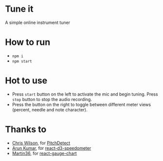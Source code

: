 # Tune it
A simple online instrument tuner

# How to run

- `npm i`
- `npm start`

# Hot to use

- Press `start` button on the left to activate the mic and begin tuning. Press `stop` button to stop the audio recording.
- Press the button on the right to toggle between different meter views (percent, needle and note character).

# Thanks to

- [Chris Wilson](https://github.com/cwilso), for [PitchDetect](https://github.com/cwilso/PitchDetect)
- [Arun Kumar](https://github.com/palerdot), for [react-d3-speedometer](https://github.com/palerdot/react-d3-speedometer)
- [Martin36](https://github.com/Martin36), for [react-gauge-chart](https://github.com/Martin36/react-gauge-chart)
